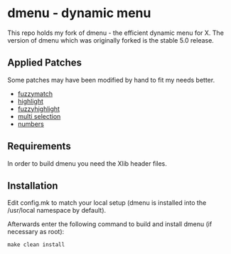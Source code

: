 # dmenu - dynamic menu

This repo holds my fork of dmenu - the efficient dynamic menu for X.
The version of dmenu which was originally forked is the stable 5.0
release.

## Applied Patches

Some patches may have been modified by hand to fit my needs better.

- [fuzzymatch](https://tools.suckless.org/dmenu/patches/fuzzymatch/)
- [highlight](https://tools.suckless.org/dmenu/patches/highlight/)
- [fuzzyhighlight](https://tools.suckless.org/dmenu/patches/fuzzyhighlight/)
- [multi selection](https://tools.suckless.org/dmenu/patches/multi-selection/)
- [numbers](https://tools.suckless.org/dmenu/patches/numbers/)

## Requirements

In order to build dmenu you need the Xlib header files.

## Installation

Edit config.mk to match your local setup (dmenu is installed into
the /usr/local namespace by default).

Afterwards enter the following command to build and install dmenu
(if necessary as root):

    make clean install

